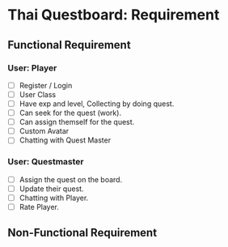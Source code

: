 # Thai Questboard: Requirement

## Functional Requirement

### User: Player

- [ ] Register / Login
- [ ] User Class
- [ ] Have exp and level, Collecting by doing quest.
- [ ] Can seek for the quest (work).
- [ ] Can assign themself for the quest.
- [ ] Custom Avatar
- [ ] Chatting with Quest Master

### User: Questmaster

- [ ] Assign the quest on the board.
- [ ] Update their quest.
- [ ] Chatting with Player.
- [ ] Rate Player.

## Non-Functional Requirement
